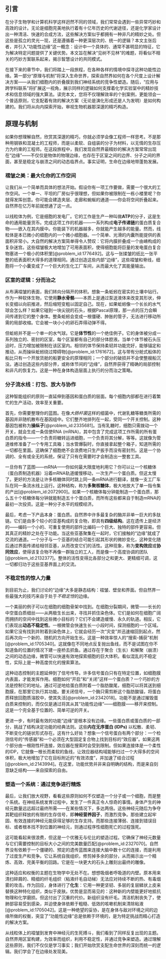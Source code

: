 ## 引言
在分子生物学和计算机科学这样迥然不同的领域，我们常常会遇到一些异常巧妙和高效的设计。无论是细胞完美地执行着有十亿年历史的代谢途径，还是化学家设计出一种清洁、快速的合成方法，这些解决方案似乎都拥有一种非凡的精妙之处。但这些是孤立的灵光一现，还是遵循着一种更深层次的、统一的逻辑？本文主张后者，并引入“功能性边缘”这一概念：设计中一个具体的、通常不甚明显的特征，它为解决特定问题提供了关键优势。本文旨在解决“见树不见林”的难题，将看似不相关的巧妙方案联系起来，揭示智慧设计的共同模式。

在接下来的章节中，我们将踏上一段旅程，在各种各样的情境中探寻这种功能性边缘。第一部分“原理与机制”将深入生命世界，探索自然界如何在各个尺度上设计解决方案——从我们细胞内的折叠膜到我们神经系统的竞争性塑造。随后，“应用与跨学科联系”将扩展这一视角，展示同样的逻辑如何支撑着化学实验室中的精妙技术和信息领域的强大算法。读完本文，您将不仅理解效率的个别案例，更能领会一个普适原则，它支配着有效的解决方案（无论是演化形成还是人为发明）是如何构建的。我们将从向内探索开始，审视生物机器那深邃的精巧构造。

## 原理与机制

如果你想理解自然，欣赏其深邃的精巧，你就必须学会像工程师一样思考。不是那种用钢铁和混凝土的工程师，而是以柔软、自组装的分子为材料，以无情的生存压力为约束的工程师。在这段旅程中，我们发现自然界最精妙的解决方案常常出现在“边缘”——不仅仅是物体的物理边缘，也存在于区室之间的边界、分子之间的界面，甚至是稳定与崩溃之间的动态临界点。事实证明，生命在边缘地带蓬勃发展。

### 褶皱之美：最大化你的工作空间

让我们从一个简单而具体的想法开始。假设你有一项工作要做，需要一个很大的工作空间。一个单一、平坦的厂房似乎很理想，但如果你被限制在一栋小楼里呢？你就得发挥创意。你可能会建造夹层、走廊和蜿蜒的通道——你会将空间折叠起来。自然界在亿万年前就想通了这一点。

以线粒体为例，它是细胞的发电厂。它的工作是生产一种叫做**ATP**的分子，这是生命的通用能量货币。完成这项工作的机器——一系列构成**电子传递链**的蛋白质复合物——嵌入在其内膜中。你能装下的机器越多，你就能产生越多的能量。然而，线粒体是本已微小的细胞内的一个微小细胞器。一个简单、光滑的内囊所能提供的表面积非常小。大自然的解决方案简单得令人赞叹：它将内膜折叠成一个由嵴构成的复杂迷宫。这些褶皱极大地增加了可用表面积，使得细胞能将巨量的发电蛋白复合物塞进一个极小的体积里[@problem_id:1776492]。这与一张揉皱的纸比一张平整的纸表面积大得多的道理相同。通过创造这些内部“边缘”，这些褶皱和脊线，细胞将一个小囊变成了一个巨大的生化工厂车间，从而最大化了其能量输出。

### 区室的逻辑：分而治之

从布满褶皱的表面，我们转向分隔开的体积。想象一条蚯蚓在密实的土壤中钻行。作为一种软体生物，它使用**静水骨骼**——本质上是通过泵送液体来改变其形状，伸长变细以向前推进，然后缩短变粗以固定自己。现在，如果蚯蚓像一个长长的水气球会怎么样？如果它碰到一块尖锐的石头，根据Pascal原理，那一点的压力会瞬间传递到它的整个身体。整条蚯蚓会变成一根僵硬、肿胀的管子，无法进行移动所需的局部收缩。它会被一块小小的卵石弄得动弹不得。

但蚯蚓并不是一个单一的水气球。它是**体节性**的一个绝佳例子。它的身体被分成一系列独立的、密封的区室，每个区室都有自己的部分体腔液。当单个体节被石头压迫时，压力增加被限制在该区室内。相邻的体节保持柔韧并功能完好，能够锚定和推动，从而操纵蚯蚓绕过障碍物[@problem_id:1761672]。这与带有分舱式船体的船比只有一个开放货舱的船更安全的原理相同；一个部分的破损并不会使整艘船沉没。通过创造这些内部分界，或称体节间的“边缘”，自然界获得了精确的局部控制和非凡的恢复力。这是一种在身体构造层面上执行的分而治之策略。

### 分子流水线：打包、放大与协作

这种智能组织的原则一直延伸到基因和蛋白质的层面。每个细胞内部都在进行着繁忙的生产活动，效率至关重要。

首先，你需要整理你的蓝图。在像*大肠杆菌*这样的细菌中，代谢乳糖等糖类所需的基因并非随机散布在基因组中。它们整齐地排列在一起，受同一个开关控制。这种基因包被称为**操纵子**[@problem_id:2335681]。当有乳糖时，细胞只需拨动一个开关，就会生成一条信使RNA (mRNA)，其中包含了完成这项工作所需的所有蛋白质的指令——一个负责将糖转运进细胞，一个负责将其分解，等等。这就像为管道维修准备了一个专用工具箱；当水管爆裂时，你直接拿起整个箱子，知道所需的一切都在里面。这确保了细胞绝不会浪费地只生产扳手而没有密封剂。这是一个协调的、全有或全无的系统，保证了只有在需要时才会制造出一整套工具。

一旦你有了蓝图——mRNA——你如何最大限度地利用它？你可以让一个核糖体（蛋白质制造机器）沿着mRNA轨道缓慢移动，一次生产一个蛋白质。但这太慢了。更好的方法是让许多核糖体同时跳上同一条mRNA进行翻译，就像一支工厂车队在同一条流水线上运行。这种结构，称为**多聚核糖体**，极大地放大了单一指令集的产出[@problem_id:2072900]。如果一个核糖体每分钟能制造一个蛋白质，那么五十个核糖体每分钟就能制造五十个蛋白质，而所有这些都来自于制造mRNA的最初一次投资。这是一种分子水平的规模经济。

最后，考虑一下产品本身：蛋白质。自然界中许多最复杂的酶并非单一巨大的多肽链。它们是由多个较小的亚基构成的复合物，即具有**四级结构**。这在遗传上是经济的——编码一个小的、可重复使用的部件比编码一个巨大、独特的部件更容易。但其真正的精妙之处在于功能。当这些亚基聚集在一起时，它们接触的“边缘”就成了交流的通道。一个分子与一个亚基的结合可能引起其形状的微妙变化，这种变化随后通过界面传递给相邻亚基，从而改变它们的活性。这种现象，称为**变构效应**或**协同效应**，使得该复合物不再像一群独立的工人，而是像一个高度协调的团队[@problem_id:2132377]。整体的活性变得比各部分之和更大、更精细可调，这一切都归功于这些亚基界面上的交流。

### 不稳定性的惊人力量

到目前为止，我们讨论的“边缘”大多是静态结构：褶皱、壁垒和界面。但自然界一些最强大的技巧来自于处于*不稳定性*的边缘。

一个美丽的例子可以在细胞的细胞骨架中找到。在细胞分裂期间，微管——长长的中空蛋白质细丝——从两极生长出来，寻找并抓住染色体。它们是如何在细胞广阔而拥挤的空间中找到这些微小目标的？它们不会建造缓慢、永久的轨道。相反，它们表现出**动态不稳定性**。一根微管会快速生长一小段时间，探测细胞的一个区域。如果它没有找到并附着到染色体上，它就会经历一次“灾变”并迅速缩回到起点，然后再次向一个新的、随机的方向开始生长。这是一种效率惊人的“搜索-捕获”机制[@problem_id:1705340]。这就像在不同地点反复抛出鱼线，而不是试图在你不知道鱼的位置的情况下建一座桥去抓鱼。通过存在于聚合（生长）和解聚（崩溃）之间的动态边缘，微管可以快速有效地探索细胞的巨大体积。看似混乱的不稳定性，实际上是一种高度优化的搜索算法。

这种动态控制的主题延伸到了信号传导。许多信号蛋白只有在特定位置，如细胞膜内表面，才能发挥作用。细胞如何“开启”和“关闭”这样一个蛋白质？一个巧妙的方法是控制它的地址。通过可逆地给蛋白质附着一个脂肪酸尾，细胞可以将其送到细胞膜，在那里它执行其功能。要关闭信号，一个酶只需剪断这个脂肪酸锚，将蛋白质释放回胞质溶胶中，使其失活[@problem_id:2342018]。功能不是通过摧毁蛋白质来控制的，而仅仅是通过将其从其“功能性边缘”——细胞膜——移开来控制。这是一个完全基于位置的、简单可逆的开关。

更进一步，有时最有效的功能“边缘”是根本没有边缘。一些蛋白质或蛋白质的一部分，挑战了结构决定功能的经典法则。这些**内在无序蛋白 (IDPs)** 以松散、柔韧、不断变化的链状形式存在。这有什么好处？想象一个信号蛋白有两个部分：一个检测信号的“传感器”和一个必须在大型固定复合物上找到目标的“效应器”。如果这两个部分由一根刚性杆连接，效应器在搜索时会受到限制。但如果连接体是一个柔性的IDP，它就像一根长而柔软的鱼线，让效应器结构域能够扫过一个大得多的空间体积，极大地增加了它在目标附近的“有效浓度”，并加速了结合过程[@problem_id:2143994]。在这里，功能优势并非来自明确的结构，而是来自刻意缺乏结构——来自探索的自由。

### 塑造一个系统：通过竞争进行精炼

最后，让我们放大视野，看看这些原则如何不仅塑造一个分子或一个细胞，而是整个系统。在神经系统发育过程中，发生了一件真正令人惊奇的事情。身体产生的神经元数量远远超过最终所需——在某些情况下，多达两倍。这些神经元随后为争夺其靶组织释放的有限的生存信号，即**神经营养因子**，而激烈竞争。那些建立起牢固、有效连接的神经元能获得足够的生存支持。而那些连接薄弱、连接到错误目标、或者根本找不到位置的神经元，则通过程序性细胞死亡的过程饿死。

这可能看起来很浪费，但这是一个优雅无与伦比的塑造过程。它确保了神经元数量与它们需要控制的目标大小之间的完美数量匹配[@problem_id:2327070]。自然界没有依赖于一个僵硬的、预定的遗传蓝图来连接大脑中数十亿的连接，而是利用了过度生产和竞争。它让系统自我组织，修剪掉多余的部分，从而揭示出一个精炼、高效、完美平衡的回路。它是在一块更大的石头上雕刻出最终的雕像。

这种适应和权衡的主题在生物学中无处不在。想想吸烟者呼吸道的内壁。原本用来清扫碎屑的、精细的纤毛组织（粘液纤毛自动梯）无法应对持续不断的热、有毒烟雾的攻击。作为回应，身体进行了**化生**：它用一种更坚韧、多层的复层鳞状上皮来替换这种特化组织，类似于皮肤。优势是显而易见的：这种新的内壁能更好地抵抗物理和化学磨损。但这付出了沉重的代价。新组织没有纤毛。清洁机制丧失了，使肺部容易受到感染，并迫使身体依赖于粗糙、低效的咳嗽机制来清除粘液[@problem_id:1705042]。这是一种绝望的妥协，是在身体与敌对环境之间的边缘所做的权衡，突显了“功能性边缘”总是依赖于环境的，是为特定挑战而精心打造的解决方案。

从线粒体上的褶皱到发育中神经元的生死搏斗，我们看到了同样反复出现的主题。自然界用区室构建，为效率而组织，利用不稳定性，并通过竞争来塑造。通过理解这些原则，我们不仅仅是学习事实；我们开始欣赏支配生命世界的深刻而统一的逻辑。我们学会了在边缘处发现美。

